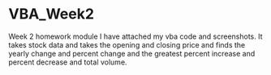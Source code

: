 # VBA_Week2
Week 2 homework module
I have attached my vba code and screenshots. It takes stock data and takes the opening and closing price and finds the yearly change and percent change and the greatest percent increase and percent decrease and total volume.
